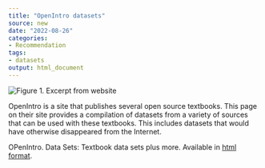 ```yaml
---
title: "OpenIntro datasets"
source: new
date: "2022-08-26"
categories:
- Recommendation
tags:
- datasets
output: html_document
---
```


![Figure 1. Excerpt from website](http://www.pmean.com/new-images/22/open-intro-datasets-01.png)

<div class="notes">

OpenIntro is a site that publishes several open source textbooks. This page on their site provides a compilation of datasets from a variety of sources that can be used with these textbooks. This includes datasets that would have otherwise disappeared from the Internet.

OPenIntro. Data Sets: Textbook data sets plus more. Available in [html format][open1].

[open1]: https://www.openintro.org/data/

</div>
